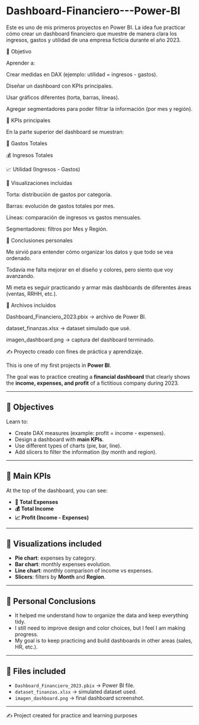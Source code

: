 # Dashboard-Financiero---Power-BI

Este es uno de mis primeros proyectos en Power BI.
La idea fue practicar cómo crear un dashboard financiero que muestre de manera clara los ingresos, gastos y utilidad de una empresa ficticia durante el año 2023.

🔹 Objetivo

Aprender a:

Crear medidas en DAX (ejemplo: utilidad = ingresos - gastos).

Diseñar un dashboard con KPIs principales.

Usar gráficos diferentes (torta, barras, líneas).

Agregar segmentadores para poder filtrar la información (por mes y región).


🔹 KPIs principales

En la parte superior del dashboard se muestran:

💸 Gastos Totales

💰 Ingresos Totales

📈 Utilidad (Ingresos - Gastos)


🔹 Visualizaciones incluidas

Torta: distribución de gastos por categoría.

Barras: evolución de gastos totales por mes.

Líneas: comparación de ingresos vs gastos mensuales.

Segmentadores: filtros por Mes y Región.


🔹 Conclusiones personales

Me sirvió para entender cómo organizar los datos y que todo se vea ordenado.

Todavía me falta mejorar en el diseño y colores, pero siento que voy avanzando.

Mi meta es seguir practicando y armar más dashboards de diferentes áreas (ventas, RRHH, etc.).

🔹 Archivos incluidos

Dashboard_Financiero_2023.pbix → archivo de Power BI.

dataset_finanzas.xlsx → dataset simulado que usé.

imagen_dashboard.png → captura del dashboard terminado.

✍️ Proyecto creado con fines de práctica y aprendizaje.



This is one of my first projects in **Power BI**.  

The goal was to practice creating a **financial dashboard** that clearly shows the **income, expenses, and profit** of a fictitious company during 2023.  

---

## 🔹 Objectives  
Learn to:  
- Create DAX measures (example: profit = income - expenses).  
- Design a dashboard with **main KPIs**.  
- Use different types of charts (pie, bar, line).  
- Add slicers to filter the information (by month and region).  

---

## 🔹 Main KPIs  
At the top of the dashboard, you can see:  
- **💸 Total Expenses**  
- **💰 Total Income**  
- **📈 Profit (Income - Expenses)**  

---

## 🔹 Visualizations included  
- **Pie chart**: expenses by category.  
- **Bar chart**: monthly expenses evolution.  
- **Line chart**: monthly comparison of income vs expenses.  
- **Slicers**: filters by **Month** and **Region**.  


---

## 🔹 Personal Conclusions  
- It helped me understand how to organize the data and keep everything tidy.  
- I still need to improve design and color choices, but I feel I am making progress.  
- My goal is to keep practicing and build dashboards in other areas (sales, HR, etc.).  

---

## 🔹 Files included  
- `Dashboard_Financiero_2023.pbix` → Power BI file.  
- `dataset_finanzas.xlsx` → simulated dataset used.  
- `imagen_dashboard.png` → final dashboard screenshot.  

---

✍️ Project created for practice and learning purposes



